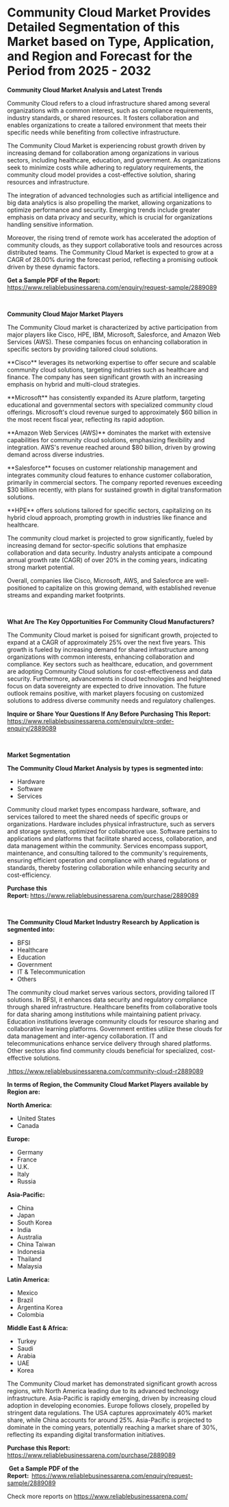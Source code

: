 <p><h1>Community Cloud Market Provides Detailed Segmentation of this Market based on Type, Application, and Region and Forecast for the Period from 2025 - 2032</h1></p><p><strong>Community Cloud Market Analysis and Latest Trends</strong></p>
<p><p>Community Cloud refers to a cloud infrastructure shared among several organizations with a common interest, such as compliance requirements, industry standards, or shared resources. It fosters collaboration and enables organizations to create a tailored environment that meets their specific needs while benefiting from collective infrastructure.</p><p>The Community Cloud Market is experiencing robust growth driven by increasing demand for collaboration among organizations in various sectors, including healthcare, education, and government. As organizations seek to minimize costs while adhering to regulatory requirements, the community cloud model provides a cost-effective solution, sharing resources and infrastructure. </p><p>The integration of advanced technologies such as artificial intelligence and big data analytics is also propelling the market, allowing organizations to optimize performance and security. Emerging trends include greater emphasis on data privacy and security, which is crucial for organizations handling sensitive information. </p><p>Moreover, the rising trend of remote work has accelerated the adoption of community clouds, as they support collaborative tools and resources across distributed teams. The Community Cloud Market is expected to grow at a CAGR of 28.00% during the forecast period, reflecting a promising outlook driven by these dynamic factors.</p></p>
<p><strong>Get a Sample PDF of the Report:&nbsp;</strong> <a href="https://www.reliablebusinessarena.com/enquiry/request-sample/2889089?utm_campaign=3519&utm_medium=2&utm_source=Github&utm_content=ia&utm_term=14032025&utm_id=community-cloud">https://www.reliablebusinessarena.com/enquiry/request-sample/2889089</a></p>
<p>&nbsp;</p>
<p><strong>Community Cloud Major Market Players</strong></p>
<p><p>The Community Cloud market is characterized by active participation from major players like Cisco, HPE, IBM, Microsoft, Salesforce, and Amazon Web Services (AWS). These companies focus on enhancing collaboration in specific sectors by providing tailored cloud solutions.</p><p>**Cisco** leverages its networking expertise to offer secure and scalable community cloud solutions, targeting industries such as healthcare and finance. The company has seen significant growth with an increasing emphasis on hybrid and multi-cloud strategies.</p><p>**Microsoft** has consistently expanded its Azure platform, targeting educational and governmental sectors with specialized community cloud offerings. Microsoft's cloud revenue surged to approximately $60 billion in the most recent fiscal year, reflecting its rapid adoption.</p><p>**Amazon Web Services (AWS)** dominates the market with extensive capabilities for community cloud solutions, emphasizing flexibility and integration. AWS's revenue reached around $80 billion, driven by growing demand across diverse industries.</p><p>**Salesforce** focuses on customer relationship management and integrates community cloud features to enhance customer collaboration, primarily in commercial sectors. The company reported revenues exceeding $30 billion recently, with plans for sustained growth in digital transformation solutions.</p><p>**HPE** offers solutions tailored for specific sectors, capitalizing on its hybrid cloud approach, prompting growth in industries like finance and healthcare.</p><p>The community cloud market is projected to grow significantly, fueled by increasing demand for sector-specific solutions that emphasize collaboration and data security. Industry analysts anticipate a compound annual growth rate (CAGR) of over 20% in the coming years, indicating strong market potential.</p><p>Overall, companies like Cisco, Microsoft, AWS, and Salesforce are well-positioned to capitalize on this growing demand, with established revenue streams and expanding market footprints.</p></p>
<p>&nbsp;</p>
<p><strong>What Are The Key Opportunities For Community Cloud Manufacturers?</strong></p>
<p><p>The Community Cloud market is poised for significant growth, projected to expand at a CAGR of approximately 25% over the next five years. This growth is fueled by increasing demand for shared infrastructure among organizations with common interests, enhancing collaboration and compliance. Key sectors such as healthcare, education, and government are adopting Community Cloud solutions for cost-effectiveness and data security. Furthermore, advancements in cloud technologies and heightened focus on data sovereignty are expected to drive innovation. The future outlook remains positive, with market players focusing on customized solutions to address diverse community needs and regulatory challenges.</p></p>
<p><strong>Inquire or Share Your Questions If Any Before Purchasing This Report:</strong> <a href="https://www.reliablebusinessarena.com/enquiry/pre-order-enquiry/2889089?utm_campaign=3519&utm_medium=2&utm_source=Github&utm_content=ia&utm_term=14032025&utm_id=community-cloud">https://www.reliablebusinessarena.com/enquiry/pre-order-enquiry/2889089</a></p>
<p>&nbsp;</p>
<p><strong>Market Segmentation</strong></p>
<p><strong>The Community Cloud Market Analysis by types is segmented into:</strong></p>
<p><ul><li>Hardware</li><li>Software</li><li>Services</li></ul></p>
<p><p>Community cloud market types encompass hardware, software, and services tailored to meet the shared needs of specific groups or organizations. Hardware includes physical infrastructure, such as servers and storage systems, optimized for collaborative use. Software pertains to applications and platforms that facilitate shared access, collaboration, and data management within the community. Services encompass support, maintenance, and consulting tailored to the community's requirements, ensuring efficient operation and compliance with shared regulations or standards, thereby fostering collaboration while enhancing security and cost-efficiency.</p></p>
<p><strong>Purchase this Report:&nbsp;</strong><a href="https://www.reliablebusinessarena.com/purchase/2889089?utm_campaign=3519&utm_medium=2&utm_source=Github&utm_content=ia&utm_term=14032025&utm_id=community-cloud">https://www.reliablebusinessarena.com/purchase/2889089</a></p>
<p>&nbsp;</p>
<p><strong>The Community Cloud Market Industry Research by Application is segmented into:</strong></p>
<p><ul><li>BFSI</li><li>Healthcare</li><li>Education</li><li>Government</li><li>IT & Telecommunication</li><li>Others</li></ul></p>
<p><p>The community cloud market serves various sectors, providing tailored IT solutions. In BFSI, it enhances data security and regulatory compliance through shared infrastructure. Healthcare benefits from collaborative tools for data sharing among institutions while maintaining patient privacy. Education institutions leverage community clouds for resource sharing and collaborative learning platforms. Government entities utilize these clouds for data management and inter-agency collaboration. IT and telecommunications enhance service delivery through shared platforms. Other sectors also find community clouds beneficial for specialized, cost-effective solutions.</p></p>
<p><a href="https://www.reliablebusinessarena.com/community-cloud-r2889089?utm_campaign=3519&utm_medium=2&utm_source=Github&utm_content=ia&utm_term=14032025&utm_id=community-cloud">&nbsp;https://www.reliablebusinessarena.com/community-cloud-r2889089</a></p>
<p><strong>In terms of Region, the Community Cloud Market Players available by Region are:</strong></p>
<p>
    <p> <strong> North America: </strong>
        <ul>
            <li>United States</li>
            <li>Canada</li>
        </ul>
        </p> 
    <p> <strong> Europe: </strong>
        <ul>
            <li>Germany</li>
            <li>France</li>
            <li>U.K.</li>
            <li>Italy</li>
            <li>Russia</li>
        </ul>
        </p> 
    <p> <strong> Asia-Pacific: </strong>
        <ul>
            <li>China</li>
            <li>Japan</li>
            <li>South Korea</li>
            <li>India</li>
            <li>Australia</li>
            <li>China Taiwan</li>
            <li>Indonesia</li>
            <li>Thailand</li>
            <li>Malaysia</li>
        </ul>
        </p> 
    <p> <strong> Latin America: </strong>
        <ul>
            <li>Mexico</li>
            <li>Brazil</li>
            <li>Argentina Korea</li>
            <li>Colombia</li>
        </ul>
        </p> 
    <p> <strong> Middle East & Africa: </strong>
        <ul>
            <li>Turkey</li>
            <li>Saudi</li>
            <li>Arabia</li>
            <li>UAE</li>
            <li>Korea</li>
        </ul>
    </p>
    </p>
<p><p>The Community Cloud market has demonstrated significant growth across regions, with North America leading due to its advanced technology infrastructure. Asia-Pacific is rapidly emerging, driven by increasing cloud adoption in developing economies. Europe follows closely, propelled by stringent data regulations. The USA captures approximately 40% market share, while China accounts for around 25%. Asia-Pacific is projected to dominate in the coming years, potentially reaching a market share of 30%, reflecting its expanding digital transformation initiatives.</p></p>
<p><strong>Purchase this Report: </strong><a href="https://www.reliablebusinessarena.com/purchase/2889089?utm_campaign=3519&utm_medium=2&utm_source=Github&utm_content=ia&utm_term=14032025&utm_id=community-cloud">https://www.reliablebusinessarena.com/purchase/2889089</a></p>
<p>&nbsp;<strong>Get a Sample PDF of the Report:&nbsp;&nbsp;</strong><a href="https://www.reliablebusinessarena.com/enquiry/request-sample/2889089?utm_campaign=3519&utm_medium=2&utm_source=Github&utm_content=ia&utm_term=14032025&utm_id=community-cloud">https://www.reliablebusinessarena.com/enquiry/request-sample/2889089</a></p>
<p><strong></strong></p>
<p>Check more reports on <a href="https://www.reliablebusinessarena.com/?utm_campaign=3519&utm_medium=2&utm_source=Github&utm_content=ia&utm_term=14032025&utm_id=community-cloud">https://www.reliablebusinessarena.com/</a></p>